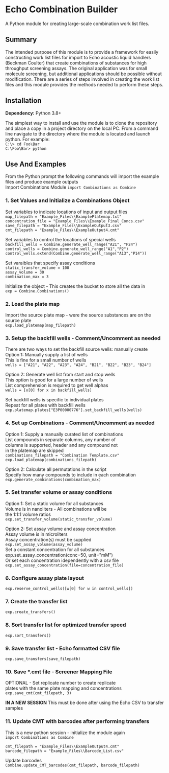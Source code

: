 # Echo Combination Builder #
A Python module for creating large-scale combination work list files.


## Summary ##
The intended purpose of this module is to provide a framework for easily constructing work list files for import to Echo acoustic liquid handlers (Beckman Coulter) that create combinations of substances for high throughput screening assays.  The original application was for small molecule screening, but additional applications should be possible without modification.  There are a series of steps involved in creating the work list files and this module provides the methods needed to perform these steps.


## Installation ##
**Dependency:** Python 3.8+

The simplest way to install and use the module is to clone the repository and place a copy in a project directory on the local PC.  From a command line navigate to the directory where the module is located and launch python. For example:   
`C:\> cd Foo\Bar`  
`C:\Foo\Bar> python`  

## Use And Examples ##
From the Python prompt the following commands will import the example files and produce example outputs  
Import Combinations Module
`import Combinations as Combine`


### 1. Set Values and Initialize a Combinations Object ###
Set variables to indicate locations of input and output files  
`map_filepath = "Example_Files\\ExamplePlatemap.txt"`  
`concentration_file = "Example_Files\\Example_Final_Concs.csv"`  
`save_filepath = "Example_Files\\ExampleOutput3.csv"`  
`cmt_filepath = "Example_Files\\ExampleOutput4.cmt"`  

Set variables to control the locations of special wells  
`backfill_wells = Combine.generate_well_range("A21", "P24")`  
`control_wells = Combine.generate_well_range("A1","P2")`  
`control_wells.extend(Combine.generate_well_range("A13","P14"))`  

Set varaibles that specify assay conditions  
`static_transfer_volume = 100`  
`assay_volume = 30`  
`combination_max = 3`  

Initialize the object - This creates the bucket to store all the data in  
`exp = Combine.Combinations()`  

### 2. Load the plate map ###
Import the source plate map - were the source substances are on the source plate  
`exp.load_platemap(map_filepath)`  


### 3. Setup the backfill wells - Comment/Uncomment as needed
There are two ways to set the backfill source wells: manually create  
Option 1: Manually supply a list of wells  
          This is fine for a small number of wells  
`wells = ["A21", "A22", "A23", "A24", "B21", "B22", "B23", "B24"]`  

Option 2: Generate well list from start and stop wells  
          This option is good for a large number of wells  
          List comprehension is required to get well alphas  
`wells = [x[0] for x in backfill_wells]`  

Set backfill wells is specific to individual plates  
Repeat for all plates with backfill wells  
`exp.platemap.plates["E3P00000776"].set_backfill_wells(wells)`  

### 4. Set up Combinations - Comment/Uncomment as needed
Option 1: Supply a manually curated list of combinations  
          List compounds in separate columns, any number of   
          columns is supported, header and any compound not   
          in the platemap are skipped  
`combinations_filepath = "Combination Template.csv"`  
`exp.load_platemap(combinations_filepath)`  

Option 2: Calculate all permutations in the script  
          Specify how many compounds to include in each combination  
`exp.generate_combinations(combination_max)`  

### 5. Set transfer volume or assay conditions
Option 1: Set a static volume for all substances  
          Volume is in nanoliters - All combinations will be  
          the 1:1:1 volume ratios  
`exp.set_transfer_volume(static_transfer_volume)`  

Option 2: Set assay volume and assay concentration  
          Assay volume is in microliters  
          Assay concentration(s) must be supplied  
`exp.set_assay_volume(assay_volume)`  
Set a constant concentration for all substances  
exp.set_assay_concentration(conc=50, unit="mM")  
Or set each concentration idependently with a csv file  
`exp.set_assay_concentration(file=concentration_file)`  

### 6. Configure assay plate layout
`exp.reserve_control_wells([w[0] for w in control_wells])`  

### 7. Create the transfer list
`exp.create_transfers()`  

### 8. Sort transfer list for optimized transfer speed
`exp.sort_transfers()`  

### 9. Save transfer list - Echo formatted CSV file
`exp.save_transfers(save_filepath)`  

### 10. Save *.cmt file - Screener Mapping File
OPTIONAL - Set replicate number to create replicate  
           plates with the same plate mapping and concentrations  
`exp.save_cmt(cmt_filepath, 3)`  



**IN A NEW SESSION**
This must be done after using the Echo CSV to transfer samples

### 11. Update CMT with barcodes after performing transfers
This is a new python session - initialize the module again  
`import Combinations as Combine`  

`cmt_filepath = "Example_Files\\ExampleOutput4.cmt"`  
`barcode_filepath = "Example_Files\\Barcode_List.csv"`  

Update barcodes  
`Combine.update_CMT_barcodes(cmt_filepath, barcode_filepath)`  
